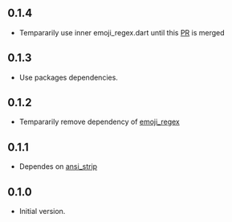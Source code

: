 ## 0.1.4

- Tempararily use inner emoji_regex.dart until this [PR](https://github.com/wittyneko/emoji_regex/pull/4) is merged

## 0.1.3

- Use packages dependencies.

## 0.1.2

- Tempararily remove dependency of [emoji_regex](https://pub.dev/packages/emoji_regex)

## 0.1.1

- Dependes on [ansi_strip](https://pub.dev/packages/ansi_strip)

## 0.1.0

- Initial version.
